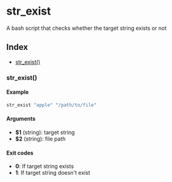 # str_exist

A bash script that checks whether the target string exists or not
## Index

* [str_exist()](#str_exist)

### str_exist()

#### Example

```bash
str_exist "apple" "/path/to/file"
```

#### Arguments

* **$1** (string): target string
* **$2** (string): file path

#### Exit codes

* **0**: If target string exists
* **1**: If target string doesn't exist

